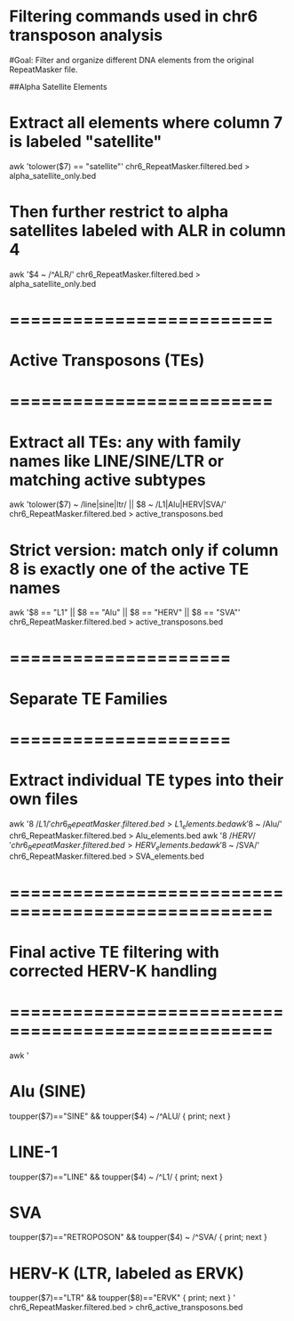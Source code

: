 # Filtering commands used in chr6 transposon analysis
#Goal: Filter and organize different DNA elements from the original RepeatMasker file.

##Alpha Satellite Elements

# Extract all elements where column 7 is labeled "satellite"
awk 'tolower($7) == "satellite"' chr6_RepeatMasker.filtered.bed > alpha_satellite_only.bed

# Then further restrict to alpha satellites labeled with ALR in column 4
awk '$4 ~ /^ALR/' chr6_RepeatMasker.filtered.bed > alpha_satellite_only.bed

# =========================
# Active Transposons (TEs)
# =========================

# Extract all TEs: any with family names like LINE/SINE/LTR or matching active subtypes
awk 'tolower($7) ~ /line|sine|ltr/ || $8 ~ /L1|Alu|HERV|SVA/' chr6_RepeatMasker.filtered.bed > active_transposons.bed

# Strict version: match only if column 8 is exactly one of the active TE names
awk '$8 == "L1" || $8 == "Alu" || $8 == "HERV" || $8 == "SVA"' chr6_RepeatMasker.filtered.bed > active_transposons.bed

# =====================
# Separate TE Families
# =====================

# Extract individual TE types into their own files
awk '$8 ~ /L1/'   chr6_RepeatMasker.filtered.bed > L1_elements.bed
awk '$8 ~ /Alu/'  chr6_RepeatMasker.filtered.bed > Alu_elements.bed
awk '$8 ~ /HERV/' chr6_RepeatMasker.filtered.bed > HERV_elements.bed
awk '$8 ~ /SVA/'  chr6_RepeatMasker.filtered.bed > SVA_elements.bed

# ===================================================
# Final active TE filtering with corrected HERV-K handling
# ===================================================

awk '
  # Alu (SINE)
  toupper($7)=="SINE"        && toupper($4) ~ /^ALU/    { print; next }
  # LINE-1
  toupper($7)=="LINE"        && toupper($4) ~ /^L1/     { print; next }
  # SVA
  toupper($7)=="RETROPOSON"  && toupper($4) ~ /^SVA/    { print; next }
  # HERV-K (LTR, labeled as ERVK)
  toupper($7)=="LTR"         && toupper($8)=="ERVK"     { print; next }
' chr6_RepeatMasker.filtered.bed > chr6_active_transposons.bed
